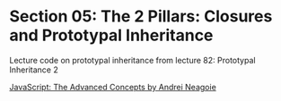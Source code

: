 # Section 05: The 2 Pillars: Closures and Prototypal Inheritance
Lecture code on prototypal inheritance from lecture 82: Prototypal Inheritance 2

[JavaScript: The Advanced Concepts by Andrei Neagoie](https://www.udemy.com/course/advanced-javascript-concepts/)
